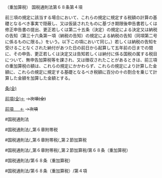 （重加算税）
国税通則法第６８条第４項

前三項の規定に該当する場合において、これらの規定に規定する税額の計算の基礎となるべき事実で隠蔽し、又は仮装されたものに基づき期限後申告書若しくは修正申告書の提出、更正若しくは第二十五条（決定）の規定による決定又は納税の告知（第三十六条第一項（納税の告知）の規定による納税の告知（同項第二号に係るものに限る。）をいう。以下この項において同じ。）若しくは納税の告知を受けることなくされた納付があつた日の前日から起算して五年前の日までの間に、その申告、更正若しくは決定又は告知若しくは納付に係る国税の属する税目について、無申告加算税等を課され、又は徴収されたことがあるときは、前三項の重加算税の額は、これらの規定にかかわらず、これらの規定により計算した金額に、これらの規定に規定する基礎となるべき税額に百分の十の割合を乗じて計算した金額を加算した金額とする。

[条(全)](国税通則法＿＿＿＿＿第６８条_.md)

[前項(全)←](国税通則法＿＿＿＿＿第６８条第３項_.md)  ~~→次項(全)~~

[前項 　 ←](国税通則法＿＿＿＿＿第６８条第３項.md)  ~~→次項~~



#国税通則法

#国税通則法/_第６章附帯税

#国税通則法/_第６章附帯税/_第２節加算税

#国税通則法/_第６章附帯税/_第２節加算税/第６８条（重加算税）

#国税通則法/第６８条（重加算税）

#国税通則法/第６８条（重加算税）/第４項


